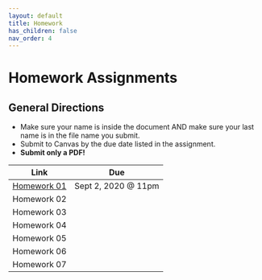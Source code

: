 ```yaml
---
layout: default
title: Homework
has_children: false
nav_order: 4
---
```


# Homework Assignments

## General Directions

- Make sure your name is inside the document AND make sure your last name is in the file name you submit. 
- Submit to Canvas by the due date listed in the assignment.
- **Submit only a PDF!**

|Link                                                 |Due                 |
|-----------------------------------------------------|:------------------:|
|[Homework 01](./hw01.docx)                           |Sept 2, 2020 @ 11pm |
| Homework 02 ||
| Homework 03 ||
| Homework 04 ||
| Homework 05 ||
| Homework 06 ||
| Homework 07 ||